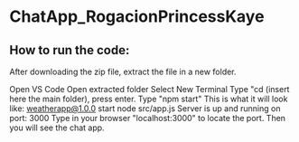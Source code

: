 # ChatApp_RogacionPrincessKaye

## How to run the code:

After downloading the zip file, extract the file in a new folder.

Open VS Code
Open extracted folder
Select New Terminal
Type "cd (insert here the main folder), press enter.
Type "npm start" This is what it will look like: 
    weatherapp@1.0.0 
    start node src/app.js 
    Server is up and running on port: 3000
Type in your browser "localhost:3000" to locate the port.
Then you will see the chat app.
